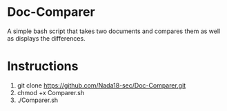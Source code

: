 # Doc-Comparer
A simple bash script that takes two documents and compares them as well as displays the differences.

# Instructions
1. git clone https://github.com/Nada18-sec/Doc-Comparer.git
2. chmod +x Comparer.sh
3. ./Comparer.sh
